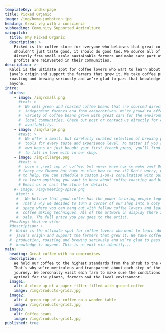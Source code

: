 ```yaml
---
templateKey: index-page
title: Picked Organic
image: /img/home-jumbotron.jpg
heading: Great veg with a conscience
subheading: Community Supported Agriculture
mainpitch:
  title: Why Picked Organic
  description: >
    Picked is the coffee store for everyone who believes that great coffee
    shouldn't just taste good, it should do good too. We source all of our beans
    directly from small scale sustainable farmers and make sure part of the
    profits are reinvested in their communities.
description: >-
  Kaldi is the ultimate spot for coffee lovers who want to learn about their
  java’s origin and support the farmers that grew it. We take coffee production,
  roasting and brewing seriously and we’re glad to pass that knowledge to
  anyone.
intro:
  blurbs:
    - image: /img/small.png
      #text: >
      #  We sell green and roasted coffee beans that are sourced directly from
      #  independent farmers and farm cooperatives. We’re proud to offer a
      #  variety of coffee beans grown with great care for the environment and
      #  local communities. Check our post or contact us directly for current
      #  availability.
    - image: /img/large.png
      #text: >
      #  We offer a small, but carefully curated selection of brewing gear and
      #  tools for every taste and experience level. No matter if you roast your
      #  own beans or just bought your first french press, you’ll find a gadget
      #  to fall in love with in our shop.
    - image: /img/xllarge.png
      #text: >
      #  Love a great cup of coffee, but never knew how to make one? Bought a
      # fancy new Chemex but have no clue how to use it? Don't worry, we’re here
      # to help. You can schedule a custom 1-on-1 consultation with our baristas
      # to learn anything you want to know about coffee roasting and brewing.
      # Email us or call the store for details.
    #- image: /img/meeting-space.png
     #text: >
     #   We believe that good coffee has the power to bring people together.
     #  That’s why we decided to turn a corner of our shop into a cozy meeting
     #  space where you can hang out with fellow coffee lovers and learn about
     #  coffee making techniques. All of the artwork on display there is for
     #  sale. The full price you pay goes to the artist.
  #heading: What we offer
  #description: >
  #  Kaldi is the ultimate spot for coffee lovers who want to learn about their
  #  java’s origin and support the farmers that grew it. We take coffee
  #  production, roasting and brewing seriously and we’re glad to pass that
  #  knowledge to anyone. This is an edit via identity...
main:
  heading: Great coffee with no compromises
  description: >
    We hold our coffee to the highest standards from the shrub to the cup.
    That’s why we’re meticulous and transparent about each step of the coffee’s
    journey. We personally visit each farm to make sure the conditions are
    optimal for the plants, farmers and the local environment.
  image1:
    alt: A close-up of a paper filter filled with ground coffee
    image: /img/products-grid3.jpg
  image2:
    alt: A green cup of a coffee on a wooden table
    image: /img/products-grid2.jpg
  image3:
    alt: Coffee beans
    image: /img/products-grid1.jpg
published: true
---
```

